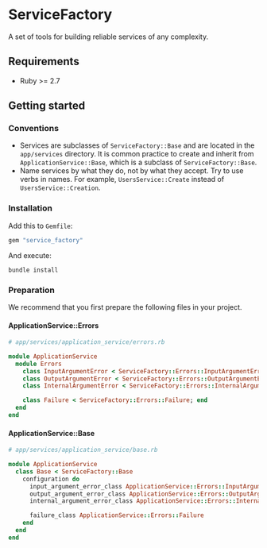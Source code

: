# ServiceFactory

A set of tools for building reliable services of any complexity.

## Requirements

- Ruby >= 2.7

## Getting started

### Conventions

- Services are subclasses of `ServiceFactory::Base` and are located in the `app/services` directory. It is common practice to create and inherit from `ApplicationService::Base`, which is a subclass of `ServiceFactory::Base`.
- Name services by what they do, not by what they accept. Try to use verbs in names. For example, `UsersService::Create` instead of `UsersService::Creation`.

### Installation

Add this to `Gemfile`:

```ruby
gem "service_factory"
```

And execute:

```shell
bundle install
```

### Preparation

We recommend that you first prepare the following files in your project.

#### ApplicationService::Errors

```ruby
# app/services/application_service/errors.rb

module ApplicationService
  module Errors
    class InputArgumentError < ServiceFactory::Errors::InputArgumentError; end
    class OutputArgumentError < ServiceFactory::Errors::OutputArgumentError; end
    class InternalArgumentError < ServiceFactory::Errors::InternalArgumentError; end

    class Failure < ServiceFactory::Errors::Failure; end
  end
end
```

#### ApplicationService::Base

```ruby
# app/services/application_service/base.rb

module ApplicationService
  class Base < ServiceFactory::Base
    configuration do
      input_argument_error_class ApplicationService::Errors::InputArgumentError
      output_argument_error_class ApplicationService::Errors::OutputArgumentError
      internal_argument_error_class ApplicationService::Errors::InternalArgumentError

      failure_class ApplicationService::Errors::Failure
    end
  end
end
```
